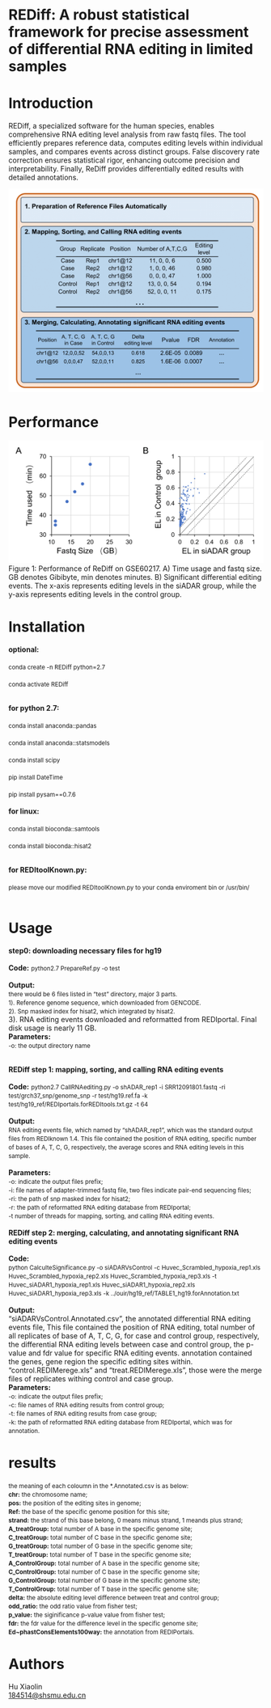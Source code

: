 # REDiff: A robust statistical framework for precise assessment of differential RNA editing in limited samples

Introduction
============
<p align-text="justify"> REDiff,  a specialized software for the human species, enables comprehensive RNA editing level analysis from raw fastq files. The tool efficiently prepares reference data, computes editing levels within individual samples, and compares events across distinct groups. False discovery rate correction ensures statistical rigor, enhancing outcome precision and interpretability. Finally, ReDiff provides differentially edited results with detailed annotations.</p>

![](https://github.com/conversodinHXL/REDiff/blob/main/schema.png?raw=true)

Performance
===========
![](https://github.com/conversodinHXL/REDiff/blob/main/performance.png?raw=true)
Figure 1: Performance of ReDiff on GSE60217. A) Time usage and fastq size. GB denotes Gibibyte, min denotes minutes. B) Significant differential editing events. The x-axis represents editing levels in the siADAR group, while the y-axis represents editing levels in the control group. 


Installation
============
**optional:** <br/> <br/> 
<small>conda create -n REDiff python=2.7 <br/> <br/> 
conda activate REDiff <br/> <br/> </small>


**for python 2.7:** <br/> <br/> 
<small>conda install anaconda::pandas <br/> <br/> 
conda install anaconda::statsmodels  <br/> <br/> 
conda install scipy <br/> <br/> 
pip install DateTime <br/> <br/>
pip install pysam==0.7.6 <br/> <br/> </small>
**for linux:** <br/> <br/> 
<small>conda install bioconda::samtools <br/> <br/> 
conda install bioconda::hisat2 <br/> <br/> </small>

**for REDItoolKnown.py:** <br/> <br/> 
<small>please move our modified REDItoolKnown.py to your conda enviroment bin or /usr/bin/ <br/> <br/>  </small>



Usage
============
**step0: downloading necessary files for hg19** <br/> <br/> 
**Code:** <small>python2.7 PrepareRef.py -o test </small><br/> <br/> 
**Output:** <br/> <small>there would be 6 files listed in “test” directory, major 3 parts. <br/>
1). Reference genome sequence, which downloaded from GENCODE. <br/>
2). Snp masked index for hisat2, which integrated by hisat2. <br/></small>
3). RNA editing events downloaded and reformatted from REDIportal. Final disk usage is nearly 11 GB. <br/>
**Parameters:** <br/>  <small>
-o: the output directory name <br/> <br/> </small>

**REDiff step 1: mapping, sorting, and calling RNA editing events** <br/> <br/> 
**Code:** <small> python2.7 CallRNAediting.py -o shADAR_rep1 -i SRR12091801.fastq -ri test/grch37_snp/genome_snp -r test/hg19.ref.fa -k test/hg19_ref/REDIportals.forREDItools.txt.gz -t 64<br/> <br/>  </small>
**Output:** <br/> <small> RNA editing events file, which named by “shADAR_rep1”, which was the standard output files from REDIknown 1.4. This file contained the position of RNA editing, specific number of bases of A, T, C, G, respectively, the average scores and RNA editing levels in this sample. <br/> <br/>  </small>
**Parameters:** <br/> <small>
-o: indicate the output files prefix; <br/>
-i: file names of adapter-trimmed fastq file, two files indicate pair-end sequencing files;  <br/>
-ri: the path of snp masked index for hisat2;  <br/>
-r: the path of reformatted RNA editing database from REDIportal;  <br/>
-t number of threads for mapping, sorting, and calling RNA editing events.<br/> <br/>  </small>
**REDiff step 2: merging, calculating, and annotating significant RNA editing events**<br/> <br/> 
**Code:** <small> <br/> python CalculteSignificance.py -o siADARVsControl -c Huvec_Scrambled_hypoxia_rep1.xls Huvec_Scrambled_hypoxia_rep2.xls Huvec_Scrambled_hypoxia_rep3.xls  -t Huvec_siADAR1_hypoxia_rep1.xls Huvec_siADAR1_hypoxia_rep2.xls Huvec_siADAR1_hypoxia_rep3.xls -k ../ouir/hg19_ref/TABLE1_hg19.forAnnotation.txt  <br/> <br/>  </small>
**Output:**<br/> 
“siADARVsControl.Annotated.csv”, the annotated differential RNA editing events file, This file contained the position of RNA editing, total number of all replicates of base of A, T, C, G, for case and control group, respectively, the differential RNA editing levels between case and control group, the p-value and fdr value for specific RNA editing events. annotation contained the genes, gene region the specific editing sites within. <br/>
“control.REDIMerege.xls” and “treat.REDIMerege.xls”, those were the merge files of replicates withing control and case group. <br/>
**Parameters:** <br/> <small> -o: indicate the output files prefix; <br/>
-c: file names of RNA editing results from control group; <br/>
-t: file names of RNA editing results from case group;<br/>
-k: the path of reformatted RNA editing database from REDIportal, which was for annotation.  </small>

results 
=======

<small> the meaning of each coloumn in the *.Annotated.csv is as below:<br/>
**chr:** the chromosome name;<br/>
**pos:** the position of the editing sites in genome;<br/>
**Ref:** the base of the specific genome position for this site;<br/>
**strand:** the strand of this base belong, 0 means minus strand, 1 meands plus strand;<br/>
**A_treatGroup:** total number of A base in the specific genome  site;<br/>
**C_treatGroup:** total number of C base in the specific genome  site;<br/>
**G_treatGroup:** total number of G base in the specific genome  site;<br/>
**T_treatGroup:** total number of T base in the specific genome  site;<br/>
**A_ControlGroup:** total number of A base in the specific genome  site;<br/>
**C_ControlGroup:** total number of C base in the specific genome  site;<br/>
**G_ControlGroup:** total number of G base in the specific genome  site;<br/>
**T_ControlGroup:** total number of T base in the specific genome  site;<br/>
**delta:** the absolute editing level difference between treat and control group;<br/>
**odd_ratio:** the odd ratio value from fisher test;<br/>
**p_value:** the siginificance p-value value from fisher test;<br/>
**fdr:** the fdr value for the difference level in the specific genome site;<br/>
**Ed~phastConsElements100way:** the annotation from REDIPortals.<br/>  </small>

Authors
=======
Hu Xiaolin<br/>
184514@shsmu.edu.cn<br/>



